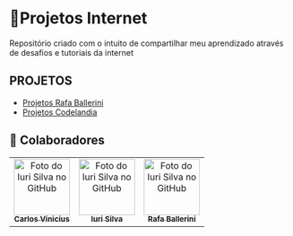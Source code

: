 # **🚀Projetos Internet**

Repositório criado com o intuito de compartilhar meu aprendizado através de desafios e tutoriais da internet

## PROJETOS

- <a href="https://github.com/carlosvinicius-ai/projetos-youtube/tree/master/Ballerini">Projetos Rafa Ballerini</a>
- <a href="https://github.com/carlosvinicius-ai/projetos-youtube/tree/master/CODELANDIA">Projetos Codelandia</a>

##  **🤝 Colaboradores**

<table>
	<tr>
    	<td align="center">
      <a href="https://www.linkedin.com/in/carlosvini/">
        <img src="https://avatars.githubusercontent.com/u/73677396?s=400&u=156044269b6d7306c5532cfbc67d13a525e793a2&v=4" width="100px;" alt="Foto do Iuri Silva no GitHub"/><br>
        <sub>
          <b>Carlos Vinicius</b>
        </sub>
      </a>
    </td>
            <td align="center">
  <a href="https://github.com/iuricode">
    <img src="https://avatars3.githubusercontent.com/u/31936044" width="100px;" alt="Foto do Iuri Silva no GitHub"/><br>
    <sub>
      <b>Iuri Silva</b>
    </sub>
  </a>
</td> 
         <td align="center">
  <a href="https://github.com/rafaballerini">
    <img src="https://avatars.githubusercontent.com/u/54322854?v=4" width="100px;" alt="Foto do Iuri Silva no GitHub"/><br>
    <sub>
      <b>Rafa Ballerini</b>
    </sub>
  </a>
</td>
</tr>
</table>



